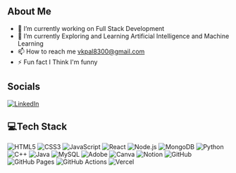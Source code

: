 ## About Me

- 🔭 I’m currently working on Full Stack Development
- 🌱 I’m currently Exploring and Learning Artificial Intelligence and Machine Learning
- 📫 How to reach me vkpal8300@gmail.com
- ⚡ Fun fact I Think I'm funny

## Socials
[![LinkedIn](https://img.shields.io/badge/-LinkedIn-0A66C2?logo=linkedin&logoColor=white&style=for-the-badge)](https://www.linkedin.com/in/vaibhav-kumar-pal-955aa6293?utm_source=share&utm_campaign=share_via&utm_content=profile&utm_medium=android_app)


## 💻Tech Stack 

![HTML5](https://img.shields.io/badge/-HTML5-E34F26?logo=html5&logoColor=white&style=flat)
![CSS3](https://img.shields.io/badge/-CSS3-1572B6?logo=css3&logoColor=white&style=flat)
![JavaScript](https://img.shields.io/badge/-JavaScript-F7DF1E?logo=javascript&logoColor=black&style=flat)
![React](https://img.shields.io/badge/-React-20232A?logo=react&logoColor=61DAFB&style=flat)
![Node.js](https://img.shields.io/badge/-Node.js-339933?logo=node.js&logoColor=white&style=flat)
![MongoDB](https://img.shields.io/badge/-MongoDB-47A248?logo=mongodb&logoColor=white&style=flat)
![Python](https://img.shields.io/badge/-Python-3776AB?logo=python&logoColor=white&style=flat)
![C++](https://img.shields.io/badge/-C++-00599C?logo=c%2B%2B&logoColor=white&style=flat)
![Java](https://img.shields.io/badge/-Java-007396?logo=java&logoColor=white&style=flat)
![MySQL](https://img.shields.io/badge/-MySQL-4479A1?logo=mysql&logoColor=white&style=flat)
![Adobe](https://img.shields.io/badge/-Adobe-FF0000?logo=adobe&logoColor=white&style=flat)
![Canva](https://img.shields.io/badge/-Canva-00C4CC?logo=canva&logoColor=white&style=flat)
![Notion](https://img.shields.io/badge/-Notion-000000?logo=notion&logoColor=white&style=flat)
![GitHub](https://img.shields.io/badge/-GitHub-181717?logo=github&logoColor=white&style=flat)
![GitHub Pages](https://img.shields.io/badge/-GitHub%20Pages-222222?logo=github&logoColor=white&style=flat)
![GitHub Actions](https://img.shields.io/badge/-GitHub%20Actions-2088FF?logo=githubactions&logoColor=white&style=flat)
![Vercel](https://img.shields.io/badge/-Vercel-000000?logo=vercel&logoColor=white&style=flat)


